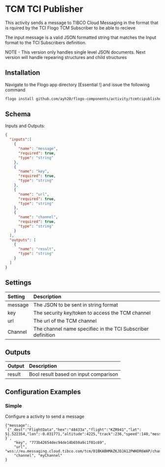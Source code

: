 # TCM TCI Publisher
This activity sends a message to TIBCO Cloud Messaging in the format that is rquired by the TCI Flogo
TCM Subscriber to be able to recieve

The input message is a valid JSON formatted string that matches the Input format to the TCI Subscribers
definition. 

NOTE - This version only handles single level JSON documents. Next version will handle repearing structures
and child structures

## Installation

Navigate to the Flogo app directory [Essential !] and issue the following command

```bash
flogo install github.com/ayh20/flogo-components/activity/tcmtcipublisher
```

## Schema
Inputs and Outputs:

```json
{
  "inputs":[
    {
      "name": "message",
      "required": true,
      "type": "string"
    },
    {
      "name": "key",
      "required": true,
      "type": "string"
    },
    {
      "name": "url",
      "required": true,
      "type": "string"
    },
    {
      "name": "channel",
      "required": true,
      "type": "string"
    }
  ],
  "outputs": [
    {
      "name": "result",
      "type": "string"
    }
  ]
}
```

## Settings
| Setting     | Description       |
|:------------|:------------------|
| message      | The JSON to be sent in string format   |
| key      | The security key/token to access the TCM channel  |
| url        | The url of the TCM channel |
| Channel        | The channel name specifiec in the TCI Subscriber definition |

## Outputs
| Output      | Description                             |
|:------------|:----------------------------------------|
| result      | Bool result based on input comparison   |

## Configuration Examples
### Simple
Configure a activity to send a message
```
{"message":, `{"_dest":"FlightData","hex":"48433a","flight":"KZR941","lat": 51.522354,"lon":-0.031771,"altitude":4225,"track":236,"speed":148,"messages":76 }`,
	"key", "773b42654dec94de14b659a9c1f01c69",
	"url", "wss://eu.messaging.cloud.tibco.com/tcm/01BKABHMAZKJDJA12PWHDR6WAP/channel",
	"channel", "myChannel"
}
```